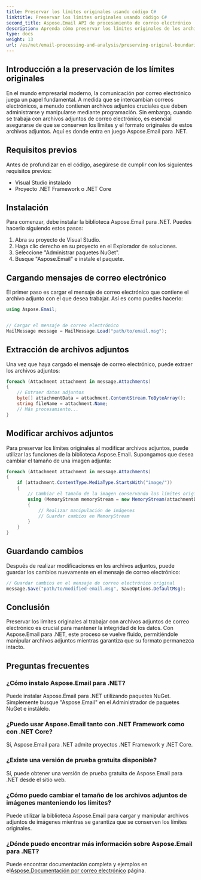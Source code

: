 ```yaml
---
title: Preservar los límites originales usando código C#
linktitle: Preservar los límites originales usando código C#
second_title: Aspose.Email API de procesamiento de correo electrónico .NET
description: Aprenda cómo preservar los límites originales de los archivos adjuntos de correo electrónico usando C# y Aspose.Email para .NET. Guía paso a paso con código fuente.
type: docs
weight: 13
url: /es/net/email-processing-and-analysis/preserving-original-boundaries-using-csharp-code/
---
```


## Introducción a la preservación de los límites originales

En el mundo empresarial moderno, la comunicación por correo electrónico juega un papel fundamental. A medida que se intercambian correos electrónicos, a menudo contienen archivos adjuntos cruciales que deben administrarse y manipularse mediante programación. Sin embargo, cuando se trabaja con archivos adjuntos de correo electrónico, es esencial asegurarse de que se conserven los límites y el formato originales de estos archivos adjuntos. Aquí es donde entra en juego Aspose.Email para .NET.

## Requisitos previos

Antes de profundizar en el código, asegúrese de cumplir con los siguientes requisitos previos:

- Visual Studio instalado
- Proyecto .NET Framework o .NET Core

## Instalación

Para comenzar, debe instalar la biblioteca Aspose.Email para .NET. Puedes hacerlo siguiendo estos pasos:

1. Abra su proyecto de Visual Studio.
2. Haga clic derecho en su proyecto en el Explorador de soluciones.
3. Seleccione "Administrar paquetes NuGet".
4. Busque "Aspose.Email" e instale el paquete.

## Cargando mensajes de correo electrónico

El primer paso es cargar el mensaje de correo electrónico que contiene el archivo adjunto con el que desea trabajar. Así es como puedes hacerlo:

```csharp
using Aspose.Email;


// Cargar el mensaje de correo electrónico
MailMessage message = MailMessage.Load("path/to/email.msg");
```

## Extracción de archivos adjuntos

Una vez que haya cargado el mensaje de correo electrónico, puede extraer los archivos adjuntos:

```csharp
foreach (Attachment attachment in message.Attachments)
{
    // Extraer datos adjuntos
    byte[] attachmentData = attachment.ContentStream.ToByteArray();
    string fileName = attachment.Name;
    // Más procesamiento...
}
```

## Modificar archivos adjuntos

Para preservar los límites originales al modificar archivos adjuntos, puede utilizar las funciones de la biblioteca Aspose.Email. Supongamos que desea cambiar el tamaño de una imagen adjunta:

```csharp
foreach (Attachment attachment in message.Attachments)
{
    if (attachment.ContentType.MediaType.StartsWith("image/"))
    {
        // Cambiar el tamaño de la imagen conservando los límites originales
        using (MemoryStream memoryStream = new MemoryStream(attachmentData))
        {
            // Realizar manipulación de imágenes
            // Guardar cambios en MemoryStream
        }
    }
}
```

## Guardando cambios

Después de realizar modificaciones en los archivos adjuntos, puede guardar los cambios nuevamente en el mensaje de correo electrónico:

```csharp
// Guardar cambios en el mensaje de correo electrónico original
message.Save("path/to/modified-email.msg", SaveOptions.DefaultMsg);
```

## Conclusión

Preservar los límites originales al trabajar con archivos adjuntos de correo electrónico es crucial para mantener la integridad de los datos. Con Aspose.Email para .NET, este proceso se vuelve fluido, permitiéndole manipular archivos adjuntos mientras garantiza que su formato permanezca intacto.

## Preguntas frecuentes

### ¿Cómo instalo Aspose.Email para .NET?

Puede instalar Aspose.Email para .NET utilizando paquetes NuGet. Simplemente busque "Aspose.Email" en el Administrador de paquetes NuGet e instálelo.

### ¿Puedo usar Aspose.Email tanto con .NET Framework como con .NET Core?

Sí, Aspose.Email para .NET admite proyectos .NET Framework y .NET Core.

### ¿Existe una versión de prueba gratuita disponible?

Sí, puede obtener una versión de prueba gratuita de Aspose.Email para .NET desde el sitio web.

### ¿Cómo puedo cambiar el tamaño de los archivos adjuntos de imágenes manteniendo los límites?

Puede utilizar la biblioteca Aspose.Email para cargar y manipular archivos adjuntos de imágenes mientras se garantiza que se conserven los límites originales.

### ¿Dónde puedo encontrar más información sobre Aspose.Email para .NET?

 Puede encontrar documentación completa y ejemplos en el[Aspose.Documentación por correo electrónico](https://reference.aspose.com/email/net/) página.